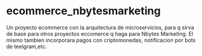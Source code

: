 # ecommerce_nbytesmarketing
Un proyecto ecommerce con la arquitectura de microservicios, para q sirva de base para otros proyectos eccomerce q haga para Nbytes Marketing. El mismo tambien incorporara pagos con criptomonedas, notificacion por bots de teelgram,etc.
